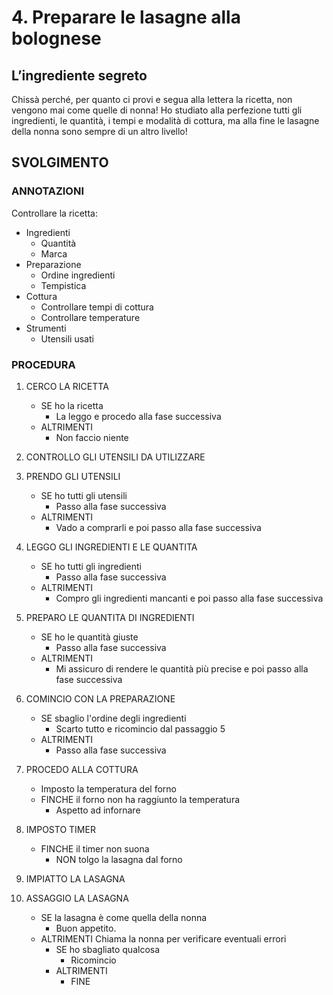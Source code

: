 # 4. Preparare le lasagne alla bolognese

## L’ingrediente segreto

Chissà perché, per quanto ci provi e segua alla lettera la ricetta, non vengono mai come quelle di nonna! Ho studiato alla perfezione tutti gli ingredienti, le quantità, i tempi e modalità di cottura, ma alla fine le lasagne della nonna sono sempre di un altro livello!

## SVOLGIMENTO

### ANNOTAZIONI

Controllare la ricetta:

- Ingredienti
  - Quantità
  - Marca
- Preparazione
  - Ordine ingredienti
  - Tempistica
- Cottura
  - Controllare tempi di cottura
  - Controllare temperature
- Strumenti
  - Utensili usati

### PROCEDURA

1. CERCO LA RICETTA

   - SE ho la ricetta
     - La leggo e procedo alla fase successiva
   - ALTRIMENTI
     - Non faccio niente

2. CONTROLLO GLI UTENSILI DA UTILIZZARE

3. PRENDO GLI UTENSILI

   - SE ho tutti gli utensili
     - Passo alla fase successiva
   - ALTRIMENTI
     - Vado a comprarli e poi passo alla fase successiva

4. LEGGO GLI INGREDIENTI E LE QUANTITA

   - SE ho tutti gli ingredienti
     - Passo alla fase successiva
   - ALTRIMENTI
     - Compro gli ingredienti mancanti e poi passo alla fase successiva

5. PREPARO LE QUANTITA DI INGREDIENTI

   - SE ho le quantità giuste
     - Passo alla fase successiva
   - ALTRIMENTI
     - Mi assicuro di rendere le quantità più precise e poi passo alla fase successiva

6. COMINCIO CON LA PREPARAZIONE

   - SE sbaglio l'ordine degli ingredienti
     - Scarto tutto e ricomincio dal passaggio 5
   - ALTRIMENTI
     - Passo alla fase successiva

7. PROCEDO ALLA COTTURA

   - Imposto la temperatura del forno
   - FINCHE il forno non ha raggiunto la temperatura
     - Aspetto ad infornare

8. IMPOSTO TIMER

   - FINCHE il timer non suona
     - NON tolgo la lasagna dal forno

9. IMPIATTO LA LASAGNA

10. ASSAGGIO LA LASAGNA

    - SE la lasagna è come quella della nonna
      - Buon appetito.
    - ALTRIMENTI Chiama la nonna per verificare eventuali errori
      - SE ho sbagliato qualcosa
        - Ricomincio
      - ALTRIMENTI
        - FINE